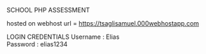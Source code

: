 SCHOOL PHP ASSESSMENT

hosted on webhost
url = https://tsaglisamuel.000webhostapp.com

LOGIN CREDENTIALS
Username : Elias    
Password : elias1234
